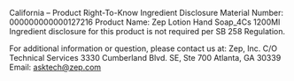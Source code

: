  
 
 
California – Product Right-To-Know Ingredient Disclosure 
Material Number: 000000000000127216 
Product Name: Zep Lotion Hand Soap_4Cs 1200Ml 
Ingredient disclosure for this product is not required per SB 258 Regulation. 
 
For additional information or question, please contact us at: 
Zep, Inc. 
C/O Technical Services 
3330 Cumberland Blvd. SE, Ste 700 
Atlanta, GA 30339 
Email: asktech@zep.com 
 
 
 
 
